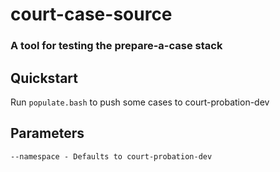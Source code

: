 # court-case-source
### A tool for testing the prepare-a-case stack

## Quickstart

Run `populate.bash` to push some cases to court-probation-dev

## Parameters

```
--namespace - Defaults to court-probation-dev
```
